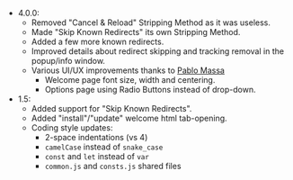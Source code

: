 - 4.0.0:
    + Removed "Cancel & Reload" Stripping Method as it was useless.
    + Made "Skip Known Redirects" its own Stripping Method.
    + Added a few more known redirects.
    + Improved details about redirect skipping and tracking removal in the popup/info window.
    + Various UI/UX improvements thanks to [Pablo Massa](http://pablomassa.com/)
        * Welcome page font size, width and centering.
        * Options page using Radio Buttons instead of drop-down.
- 1.5:
    + Added support for "Skip Known Redirects".
    + Added "install"/"update" welcome html tab-opening.
    + Coding style updates:
        * 2-space indentations (vs 4)
        * `camelCase` instead of `snake_case` 
        * `const` and `let` instead of `var` 
        * `common.js` and `consts.js` shared files